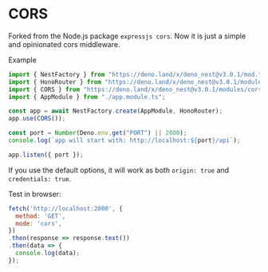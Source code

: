 # CORS

Forked from the Node.js package `expressjs cors`. Now it is just a simple and opinionated cors middleware.

Example

```ts
import { NestFactory } from "https://deno.land/x/deno_nest@v3.0.1/mod.ts";
import { HonoRouter } from "https://deno.land/x/deno_nest@v3.0.1/modules/hono/mod.ts";
import { CORS } from "https://deno.land/x/deno_nest@v3.0.1/modules/cors/mod.ts";
import { AppModule } from "./app.module.ts";

const app = await NestFactory.create(AppModule, HonoRouter);
app.use(CORS());

const port = Number(Deno.env.get("PORT") || 2000);
console.log(`app will start with: http://localhost:${port}/api`);

app.listen({ port });
```

If you use the default options, it will work as both `origin: true` and `credentials: true`.

Test in browser:

```js
fetch('http://localhost:2000', {
  method: 'GET',
  mode: 'cors',
})
.then(response => response.text())
.then(data => {
  console.log(data);
});
```
